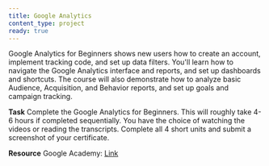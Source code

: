 ```yaml
---
title: Google Analytics
content_type: project
ready: true
---
```


Google Analytics for Beginners shows new users how to create an account, implement tracking code, and set up data filters. You'll learn how to navigate the Google Analytics interface and reports, and set up dashboards and shortcuts. The course will also demonstrate how to analyze basic Audience, Acquisition, and Behavior reports, and set up goals and campaign tracking.

**Task**
Complete the Google Analytics for Beginners. This will roughly take 4-6 hours if completed sequentially. You have the choice of watching the videos or reading the transcripts. Complete all 4 short units and submit a screenshot of your certificate.

**Resource**
Google Academy: [Link](https://analytics.google.com/analytics/academy/course/6)

